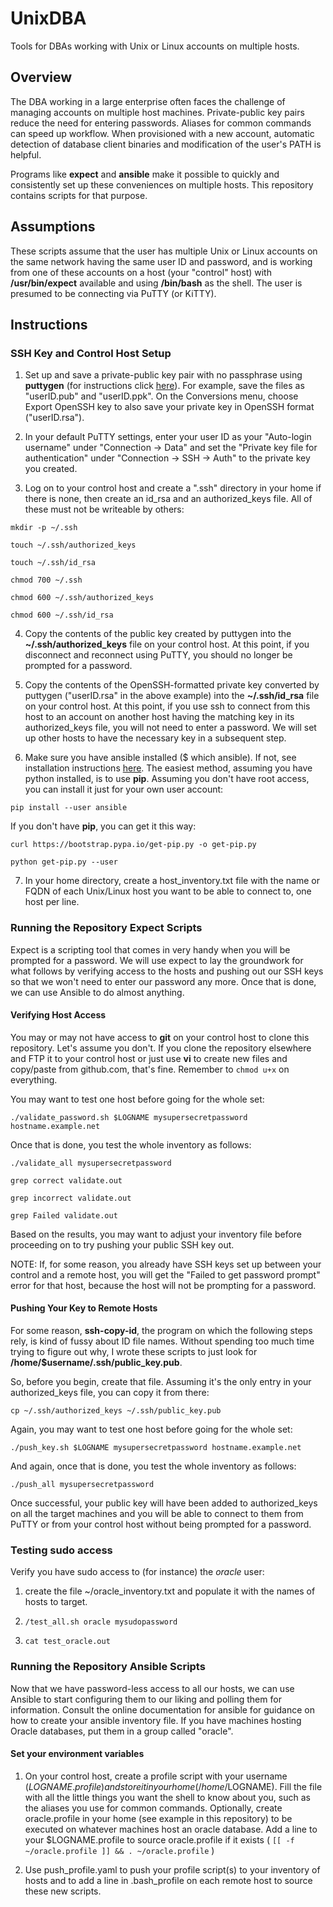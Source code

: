 # UnixDBA
Tools for DBAs working with Unix or Linux accounts on multiple hosts.

## Overview
The DBA working in a large enterprise often faces the challenge of managing accounts on multiple host machines. Private-public key pairs reduce the need for entering passwords. Aliases for common commands can speed up workflow. When provisioned with a new account, automatic detection of database client binaries and modification of the user's PATH is helpful. 

Programs like **expect** and **ansible** make it possible to quickly and consistently set up these conveniences on multiple hosts. This repository contains scripts for that purpose.

## Assumptions
These scripts assume that the user has multiple Unix or Linux accounts on the same network having the same user ID and password, and is working from one of these accounts on a host (your "control" host) with **/usr/bin/expect** available and using **/bin/bash** as the shell. The user is presumed to be connecting via PuTTY (or KiTTY).

## Instructions
### SSH Key and Control Host Setup
1. Set up and save a private-public key pair with no passphrase using **puttygen** (for instructions click [here](https://docs.oracle.com/en/cloud/paas/event-hub-cloud/admin-guide/generate-ssh-key-pair-using-puttygen.html)). For example, save the files as "userID.pub" and "userID.ppk". On the Conversions menu, choose Export OpenSSH key to also save your private key in OpenSSH format ("userID.rsa").

2. In your default PuTTY settings, enter your user ID as your "Auto-login username" under "Connection -> Data" and set the "Private key file for authentication" under "Connection -> SSH -> Auth" to the private key you created. 

3. Log on to your control host and create a ".ssh" directory in your home if there is none, then create an id_rsa and an authorized_keys file. All of these must not be writeable by others:

`mkdir -p ~/.ssh`

`touch ~/.ssh/authorized_keys`

`touch ~/.ssh/id_rsa`

`chmod 700 ~/.ssh`

`chmod 600 ~/.ssh/authorized_keys`

`chmod 600 ~/.ssh/id_rsa`

4. Copy the contents of the public key created by puttygen into the **~/.ssh/authorized_keys** file on your control host. At this point, if you disconnect and reconnect using PuTTY, you should no longer be prompted for a password.

5. Copy the contents of the OpenSSH-formatted private key converted by puttygen ("userID.rsa" in the above example) into the **~/.ssh/id_rsa** file on your control host. At this point, if you use ssh to connect from this host to an account on another host having the matching key in its authorized_keys file, you will not need to enter a password. We will set up other hosts to have the necessary key in a subsequent step.

6. Make sure you have ansible installed ($ which ansible). If not, see installation instructions [here](https://docs.ansible.com/ansible/latest/installation_guide/intro_installation.html). The easiest method, assuming you have python installed, is to use **pip**. Assuming you don't have root access, you can install it just for your own user account:

`pip install --user ansible`

If you don't have **pip**, you can get it this way:

`curl https://bootstrap.pypa.io/get-pip.py -o get-pip.py`

`python get-pip.py --user`

7. In your home directory, create a host_inventory.txt file with the name or FQDN of each Unix/Linux host you want to be able to connect to, one host per line.

### Running the Repository Expect Scripts
Expect is a scripting tool that comes in very handy when you will be prompted for a password. We will use expect to lay the groundwork for what follows by verifying access to the hosts and pushing out our SSH keys so that we won't need to enter our password any more. Once that is done, we can use Ansible to do almost anything.

#### Verifying Host Access
You may or may not have access to **git** on your control host to clone this repository. Let's assume you don't. If you clone the repository elsewhere and FTP it to your control host or just use **vi** to create new files and copy/paste from github.com, that's fine. Remember to `chmod u+x` on everything. 

You may want to test one host before going for the whole set:

`./validate_password.sh $LOGNAME mysupersecretpassword hostname.example.net`

Once that is done, you test the whole inventory as follows:

`./validate_all mysupersecretpassword`

`grep correct validate.out`

`grep incorrect validate.out`

`grep Failed validate.out`

Based on the results, you may want to adjust your inventory file before proceeding on to try pushing your public SSH key out.

NOTE: If, for some reason, you already have SSH keys set up between your control and a remote host, you will get the "Failed to get password prompt" error for that host, because the host will not be prompting for a password.


#### Pushing Your Key to Remote Hosts 
For some reason, **ssh-copy-id**, the program on which the following steps rely, is kind of fussy about ID file names. Without spending too much time trying to figure out why, I wrote these scripts to just look for **/home/$username/.ssh/public_key.pub**.

So, before you begin, create that file. Assuming it's the only entry in your authorized_keys file, you can copy it from there:

`cp ~/.ssh/authorized_keys ~/.ssh/public_key.pub`

Again, you may want to test one host before going for the whole set:

`./push_key.sh $LOGNAME mysupersecretpassword hostname.example.net`

And again, once that is done, you test the whole inventory as follows:

`./push_all mysupersecretpassword`

Once successful, your public key will have been added to authorized_keys on all the target machines and you will be able to connect to them from PuTTY or from your control host without being prompted for a password.

### Testing sudo access

Verify you have sudo access to (for instance) the *oracle* user:

1. create the file ~/oracle_inventory.txt and populate it with the names of hosts to target.

2. `/test_all.sh oracle mysudopassword`

3. `cat test_oracle.out`

### Running the Repository Ansible Scripts
Now that we have password-less access to all our hosts, we can use Ansible to start configuring them to our liking and polling them for information. Consult the online documentation for ansible for guidance on how to create your ansible inventory file. If you have machines hosting Oracle databases, put them in a group called "oracle".

#### Set your environment variables
1. On your control host, create a profile script with your username ($LOGNAME.profile) and store it in your home (/home/$LOGNAME). Fill the file with all the little things you want the shell to know about you, such as the aliases you use for common commands. Optionally, create oracle.profile in your home (see example in this repository) to be executed on whatever machines host an oracle database. Add a line to your $LOGNAME.profile to source oracle.profile if it exists ( `[[ -f ~/oracle.profile ]] && . ~/oracle.profile` ) 

2. Use push_profile.yaml to push your profile script(s) to your inventory of hosts and to add a line in .bash_profile on each remote host to source these new scripts.
